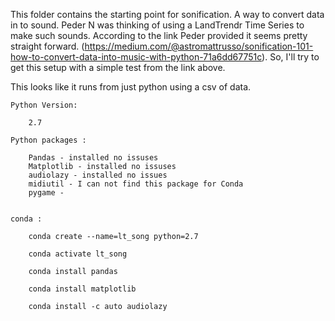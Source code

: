This folder contains the starting point for sonification. A way to convert data in to sound. Peder N was 
thinking of using a LandTrendr Time Series to make such sounds. According to the link Peder provided it
seems pretty straight forward. (https://medium.com/@astromattrusso/sonification-101-how-to-convert-data-into-music-with-python-71a6dd67751c).
So, I'll try to get this setup with a simple test from the link above. 

This looks like it runs from just python using a csv of data. 

	Python Version:

		2.7

	Python packages :

		Pandas - installed no issuses
		Matplotlib - installed no issuses 
		audiolazy - installed no issues
		midiutil - I can not find this package for Conda 
		pygame - 


	conda :

		conda create --name=lt_song python=2.7

		conda activate lt_song

		conda install pandas

		conda install matplotlib

		conda install -c auto audiolazy

		
			
